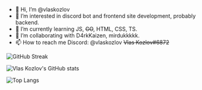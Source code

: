 - 👋 Hi, I’m @vlaskozlov
- 👀 I’m interested in discord bot and frontend site development, probably backend. 
- 🌱 I’m currently learning JS, ~~GO~~, HTML, CSS, TS.
- 💞️ I’m collaborating with D4rkKaizen, mirdukkkkk.
- 📫 How to reach me Discord: @vlaskozlov ~~Vlas Kozlov#6872~~

![GitHub Streak](https://github-readme-streak-stats.herokuapp.com/?user=vlaskozlov&theme=dark)

![Vlas Kozlov's GitHub stats](https://github-readme-stats.vercel.app/api?username=vlaskozlov&theme=dark&show_icons=true)

![Top Langs](https://github-readme-stats.vercel.app/api/top-langs/?username=vlaskozlov&layout=compact&theme=dark&langs_count=5)


<!---
vlaskozlov/vlaskozlov is a ✨ special ✨ repository because its `README.md` (this file) appears on your GitHub profile.
You can click the Preview link to take a look at your changes.
--->
